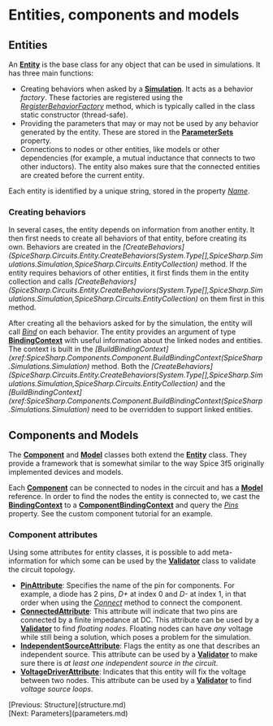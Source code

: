 # Entities, components and models

## Entities
An **[Entity](xref:SpiceSharp.Circuits.Entity)** is the base class for any object that can be used in simulations. It has three main functions:

- Creating behaviors when asked by a **[Simulation](xref:SpiceSharp.Simulations.Simulation)**. It acts as a behavior *factory*. These factories are registered using the *[RegisterBehaviorFactory](xref:SpiceSharp.Circuits.Entity.RegisterBehaviorFactory(System.Type,SpiceSharp.Behaviors.BehaviorFactoryDictionary))* method, which is typically called in the class static constructor (thread-safe).
- Providing the parameters that may or may not be used by any behavior generated by the entity. These are stored in the **[ParameterSets](xref:SpiceSharp.Circuits.Entity.ParameterSets)** property.
- Connections to nodes or other entities, like models or other dependencies (for example, a mutual inductance that connects to two other inductors). The entity also makes sure that the connected entities are created before the current entity.

Each entity is identified by a unique string, stored in the property *[Name](xref:SpiceSharp.Circuits.Entity.Name)*.

### Creating behaviors
In several cases, the entity depends on information from another entity. It then first needs to create all behaviors of that entity, before creating its own. Behaviors are created in the *[CreateBehaviors](SpiceSharp.Circuits.Entity.CreateBehaviors(System.Type[],SpiceSharp.Simulations.Simulation,SpiceSharp.Circuits.EntityCollection)* method. If the entity requires behaviors of other entities, it first finds them in the entity collection and calls *[CreateBehaviors](SpiceSharp.Circuits.Entity.CreateBehaviors(System.Type[],SpiceSharp.Simulations.Simulation,SpiceSharp.Circuits.EntityCollection)* on them first in this method.

After creating all the behaviors asked for by the simulation, the entity will call  *[Bind](xref:SpiceSharp.Behaviors.Behavior.Bind(SpiceSharp.Simulations.Simulation,SpiceSharp.Behaviors.BindingContext))* on each behavior. The entity provides an argument of type **[BindingContext](xref:SpiceSharp.Behaviors.BindingContext)** with useful information about the linked nodes and entities. The context is built in the *[BuildBindingContext](xref:SpiceSharp.Components.Component.BuildBindingContext(SpiceSharp.Simulations.Simulation)* method. Both the *[CreateBehaviors](SpiceSharp.Circuits.Entity.CreateBehaviors(System.Type[],SpiceSharp.Simulations.Simulation,SpiceSharp.Circuits.EntityCollection)* and the *[BuildBindingContext](xref:SpiceSharp.Components.Component.BuildBindingContext(SpiceSharp.Simulations.Simulation)* need to be overridden to support linked entities.

## Components and Models
The **[Component](xref:SpiceSharp.Components.Component)** and **[Model](xref:SpiceSharp.Components.Model)** classes both extend the **[Entity](xref:SpiceSharp.Circuits.Entity)** class. They provide a framework that is somewhat similar to the way Spice 3f5 originally implemented devices and models.

Each **[Component](xref:SpiceSharp.Components.Component)** can be connected to nodes in the circuit and has a **[Model](xref:SpiceSharp.Components.Model)** reference. In order to find the nodes the entity is connected to, we cast the **[BindingContext](xref:SpiceSharp.Behaviors.BindingContext)** to a **[ComponentBindingContext](xref:SpiceSharp.Components.ComponentBindingContext)** and query the *[Pins](xref:SpiceSharp.Components.ComponentBindingContext.Pins)* property. See the custom component tutorial for an example.

### Component attributes
Using some attributes for entity classes, it is possible to add meta-information for which some can be used by the **[Validator](xref:SpiceSharp.Circuits.Validator)** class to validate the circuit topology.

- **[PinAttribute](xref:SpiceSharp.Attributes.PinAttribute)**: Specifies the name of the pin for components. For example, a diode has 2 pins, *D+* at index 0 and *D-* at index 1, in that order when using the *[Connect](xref:SpiceSharp.Components.Component.Connect(System.String[]))* method to connect the component.
- **[ConnectedAttribute](xref:SpiceSharp.Attributes.ConnectedAttribute)**: This attribute will indicate that two pins are connected by a finite impedance at DC. This attribute can be used by a **[Validator](xref:SpiceSharp.Circuits.Validator)** to find *floating nodes*. Floating nodes can have *any* voltage while still being a solution, which poses a problem for the simulation.
- **[IndependentSourceAttribute](xref:SpiceSharp.Attributes.IndependentSourceAttribute)**: Flags the entity as one that describes an independent source. This attribute can be used by a **[Validator](xref:SpiceSharp.Circuits.Validator)** to make sure there is *at least one independent source in the circuit*.
- **[VoltageDriverAttribute](xref:SpiceSharp.Attributes.VoltageDriverAttribute)**: Indicates that this entity will fix the voltage between two nodes. This attribute can be used by a **[Validator](xref:SpiceSharp.Circuits.Validator)** to find *voltage source loops*.

<div class="pull-left">[Previous: Structure](structure.md)</div> <div class="pull-right">[Next: Parameters](parameters.md)</div>
